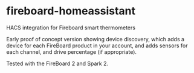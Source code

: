 # fireboard-homeassistant
HACS integration for Fireboard smart thermometers

Early proof of concept version showing device discovery, which adds a device for each FireBoard product in your account, and adds sensors for each channel, and drive percentage (if appropriate).

Tested with the FireBoard 2 and Spark 2.
